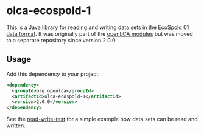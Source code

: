 # olca-ecospold-1

This is a Java library for reading and writing data sets in the
[EcoSpold 01 data format](https://ecoinvent.org/the-ecoinvent-database/data-formats/ecospold1/).
It was originally part of the [openLCA modules](https://github.com/GreenDelta/olca-modules)
but was moved to a separate repository since version 2.0.0.

## Usage

Add this dependency to your project:

```xml
<dependency>
  <groupId>org.openlca</groupId>
  <artifactId>olca-ecospold-1</artifactId>
  <version>2.0.0</version>
</dependency>
```

See the [read-write-test](./src/test/java/org/openlca/ecospold/WriteReadTest.java)
for a simple example how data sets can be read and written.
